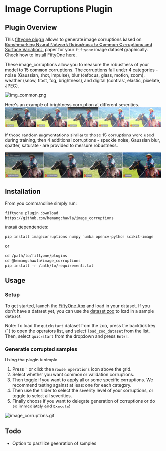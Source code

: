 # Image Corruptions Plugin

## Plugin Overview
This [fiftyone plugin](https://docs.voxel51.com/plugins/index.html) allows to generate image corruptions based on 
[Benchmarking Neural Network Robustness to Common Corruptions and Surface Variations.](https://arxiv.org/abs/1903.12261) paper for your `fiftyone` image dataset graphically. 
Check how to install FiftyOne [here](https://docs.voxel51.com/getting_started/install.html). 

These image_corruptions allow you to measure the robustness of your model to 15 common corruptions.
The corruptions fall under 4 categories - noise (Gaussian, shot, impulse), blur (defocus, glass, motion, 
zoom), weather (snow, frost, fog, brightness), and digital (contrast, elastic, pixelate, JPEG).

![img_common.png](assets/img_common.png)

Here's an example of brightness corruption at different severities.
![img_brightness_severity.png](assets/img_brightness_severity.png)

If those random augmentations similar to those 15 corruptions were used during training,
then 4 additional corruptions - speckle noise, Gaussian blur, spatter, saturate - are provided to measure robustness. 

![img_validation.png](assets/img_validation.png)

## Installation
From you commandline simply run:
```commandline
fiftyone plugin download https://github.com/hemangchawla/image_corruptions
```
Install dependencies:
```commandline
pip install imagecorruptions numpy numba opencv-python scikit-image
```
or 
```commandline
cd /path/to/fiftyone/plugins
cd @hemangchawla/image_corruptions
pip install -r /path/to/requirements.txt
```

## Usage

### Setup

To get started, launch the [FiftyOne App](https://docs.voxel51.com/user_guide/app.html) and load in your dataset. If you don't have a dataset yet, you can use the [dataset zoo](https://docs.voxel51.com/user_guide/dataset_zoo/index.html) to load in a sample dataset. 

Note: To load the `quickstart` dataset from the zoo, press the backtick key (`` ` ``) to open the operators list, and select `load_zoo_dataset` from the list. Then, select `quickstart` from the dropdown and press `Enter`.

### Generatie corrupted samples

Using the plugin is simple. 
1. Press `` ` `` or click the `Browse operations` icon above the grid.
2. Select whether you want common or validation corruptions. 
3. Then toggle if you want to apply all or some specific corruptions.
We recommend testing against at least one for each category. 
4. Then use the slider to select the severity level of your corruptions, or toggle to select all severities. 
5. Finally choose if you want to delegate generation of corruptions or do so immediately and `Execute`!

![image_corruptions.gif](assets%2Fimage_corruptions.gif)

## Todo
- Option to parallize geenration of samples
